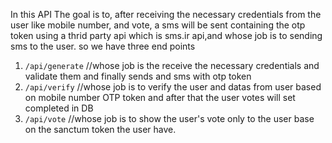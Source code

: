 In this API The goal is to, after receiving the necessary credentials from the user like
mobile number, and vote, a sms will be sent containing the otp token using a thrid party api
which is sms.ir api,and whose job is to sending sms to the user.
so we have three end points
1) `/api/generate` //whose job is the receive the necessary credentials and validate them
and finally sends and sms with otp token
2) `/api/verify` //whose job is to verify the user and datas from user based on mobile number
OTP token and after that the user votes will set completed in DB
3) `/api/vote` //whose job is to show the user's vote only to the user base on the sanctum token
the user have.
